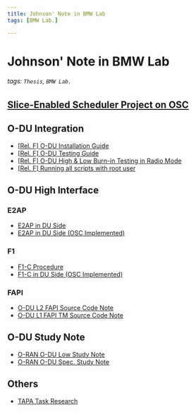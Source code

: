 ```yaml
---
title: Johnson' Note in BMW Lab
tags: [BMW Lab.]

---
```


# Johnson' Note in BMW Lab

###### tags: `Thesis`, `BMW Lab.`

## [Slice-Enabled Scheduler Project on OSC](https://hackmd.io/@dennis5581407/HkghNTg6o)

## O-DU Integration

- [[Rel. F] O-DU Installation Guide](https://hackmd.io/UuFd6BweQg2NrctMioca8Q)
- [[Rel. F] O-DU Testing Guide](https://hackmd.io/DsgRSkR7RpSsdwmhdQEVNQ)
- [[Rel. F] O-DU High & Low Burn-in Testing in Radio Mode](https://hackmd.io/@dennis5581407/SkiaE0WGi)
- [[Rel. F] Running all scripts with root user](https://hackmd.io/@dennis5581407/B1tlBCH-j)

## O-DU High Interface
### E2AP
- [E2AP in DU Side](/nyKfU7UgSvmeOTcbK0SWkQ)
- [E2AP in DU Side (OSC Implemented)](/j9f-B7sUQGWHt7vUGTuTjA)


### F1
- [F1-C Procedure](https://hackmd.io/iyPs3XHhSYqtHsaHg7h6bg)
- [F1-C in DU Side (OSC Implemented)](/wBy_AivYSYe12M4eMJLjQw)

### FAPI
- [O-DU L2 FAPI Source Code Note](https://hackmd.io/BAeauvoGRn6F9_pg8bdkGw)
- [O-DU L1 FAPI TM Source Code Note](https://hackmd.io/7Wv4SfTYSJiNUn81u68e4g)

## O-DU Study Note
- [O-RAN O-DU Low Study Note](https://hackmd.io/018rltj8QxShSuQE1BP06A#O-RAN-O-DU-Low-Study-Note)
- [O-RAN O-DU Spec. Study Note](https://hackmd.io/ihqvmyPNQVWOStpnIp76Cw)
## Others
- [TAPA Task Research](https://hackmd.io/NX8Hzqy-R060gMl4t_r30Q)
